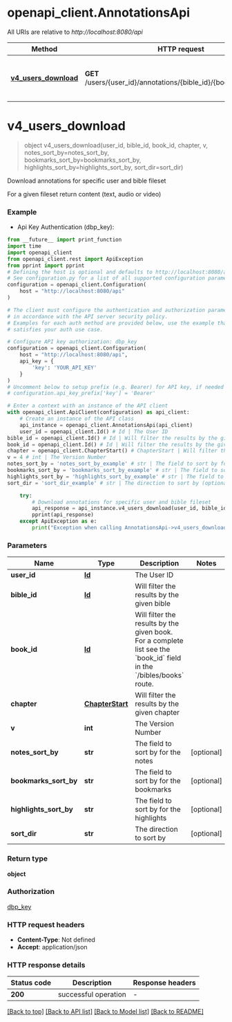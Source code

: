# openapi_client.AnnotationsApi

All URIs are relative to *http://localhost:8080/api*

Method | HTTP request | Description
------------- | ------------- | -------------
[**v4_users_download**](AnnotationsApi.md#v4_users_download) | **GET** /users/{user_id}/annotations/{bible_id}/{book_id}/{chapter} | Download annotations for specific user and bible fileset


# **v4_users_download**
> object v4_users_download(user_id, bible_id, book_id, chapter, v, notes_sort_by=notes_sort_by, bookmarks_sort_by=bookmarks_sort_by, highlights_sort_by=highlights_sort_by, sort_dir=sort_dir)

Download annotations for specific user and bible fileset

For a given fileset return content (text, audio or video)

### Example

* Api Key Authentication (dbp_key):
```python
from __future__ import print_function
import time
import openapi_client
from openapi_client.rest import ApiException
from pprint import pprint
# Defining the host is optional and defaults to http://localhost:8080/api
# See configuration.py for a list of all supported configuration parameters.
configuration = openapi_client.Configuration(
    host = "http://localhost:8080/api"
)

# The client must configure the authentication and authorization parameters
# in accordance with the API server security policy.
# Examples for each auth method are provided below, use the example that
# satisfies your auth use case.

# Configure API key authorization: dbp_key
configuration = openapi_client.Configuration(
    host = "http://localhost:8080/api",
    api_key = {
        'key': 'YOUR_API_KEY'
    }
)
# Uncomment below to setup prefix (e.g. Bearer) for API key, if needed
# configuration.api_key_prefix['key'] = 'Bearer'

# Enter a context with an instance of the API client
with openapi_client.ApiClient(configuration) as api_client:
    # Create an instance of the API class
    api_instance = openapi_client.AnnotationsApi(api_client)
    user_id = openapi_client.Id() # Id | The User ID
bible_id = openapi_client.Id() # Id | Will filter the results by the given bible
book_id = openapi_client.Id() # Id | Will filter the results by the given book. For a complete list see the `book_id` field in the `/bibles/books` route.
chapter = openapi_client.ChapterStart() # ChapterStart | Will filter the results by the given chapter
v = 4 # int | The Version Number
notes_sort_by = 'notes_sort_by_example' # str | The field to sort by for the notes (optional)
bookmarks_sort_by = 'bookmarks_sort_by_example' # str | The field to sort by for the bookmarks (optional)
highlights_sort_by = 'highlights_sort_by_example' # str | The field to sort by for the highlights (optional)
sort_dir = 'sort_dir_example' # str | The direction to sort by (optional)

    try:
        # Download annotations for specific user and bible fileset
        api_response = api_instance.v4_users_download(user_id, bible_id, book_id, chapter, v, notes_sort_by=notes_sort_by, bookmarks_sort_by=bookmarks_sort_by, highlights_sort_by=highlights_sort_by, sort_dir=sort_dir)
        pprint(api_response)
    except ApiException as e:
        print("Exception when calling AnnotationsApi->v4_users_download: %s\n" % e)
```

### Parameters

Name | Type | Description  | Notes
------------- | ------------- | ------------- | -------------
 **user_id** | [**Id**](.md)| The User ID | 
 **bible_id** | [**Id**](.md)| Will filter the results by the given bible | 
 **book_id** | [**Id**](.md)| Will filter the results by the given book. For a complete list see the &#x60;book_id&#x60; field in the &#x60;/bibles/books&#x60; route. | 
 **chapter** | [**ChapterStart**](.md)| Will filter the results by the given chapter | 
 **v** | **int**| The Version Number | 
 **notes_sort_by** | **str**| The field to sort by for the notes | [optional] 
 **bookmarks_sort_by** | **str**| The field to sort by for the bookmarks | [optional] 
 **highlights_sort_by** | **str**| The field to sort by for the highlights | [optional] 
 **sort_dir** | **str**| The direction to sort by | [optional] 

### Return type

**object**

### Authorization

[dbp_key](../README.md#dbp_key)

### HTTP request headers

 - **Content-Type**: Not defined
 - **Accept**: application/json

### HTTP response details
| Status code | Description | Response headers |
|-------------|-------------|------------------|
**200** | successful operation |  -  |

[[Back to top]](#) [[Back to API list]](../README.md#documentation-for-api-endpoints) [[Back to Model list]](../README.md#documentation-for-models) [[Back to README]](../README.md)

